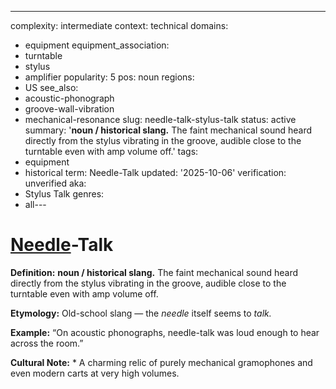 ---
complexity: intermediate
context: technical
domains:
- equipment
equipment_association:
- turntable
- stylus
- amplifier
popularity: 5
pos: noun
regions:
- US
see_also:
- acoustic-phonograph
- groove-wall-vibration
- mechanical-resonance
slug: needle-talk-stylus-talk
status: active
summary: '**noun / historical slang.** The faint mechanical sound heard directly from
  the stylus vibrating in the groove, audible close to the turntable even with amp
  volume off.'
tags:
- equipment
- historical
term: Needle-Talk
updated: '2025-10-06'
verification: unverified
aka:
- Stylus Talk
genres:
- all---

# [Needle](../n/needle-wear/)-Talk

**Definition:** **noun / historical slang.** The faint mechanical sound heard directly from the stylus vibrating in the groove, audible close to the turntable even with amp volume off.

**Etymology:** Old-school slang — the *needle* itself seems to *talk.*

**Example:** “On acoustic phonographs, needle-talk was loud enough to hear across the room.”

**Cultural Note:** * A charming relic of purely mechanical gramophones and even modern carts at very high volumes.

